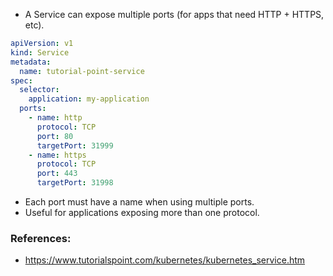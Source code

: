 - A Service can expose multiple ports (for apps that need HTTP + HTTPS, etc).
```yaml
apiVersion: v1
kind: Service
metadata:
  name: tutorial-point-service
spec:
  selector:
    application: my-application
  ports:
    - name: http
      protocol: TCP
      port: 80
      targetPort: 31999
    - name: https
      protocol: TCP
      port: 443
      targetPort: 31998
```
- Each port must have a name when using multiple ports.
- Useful for applications exposing more than one protocol.

### References:
- https://www.tutorialspoint.com/kubernetes/kubernetes_service.htm